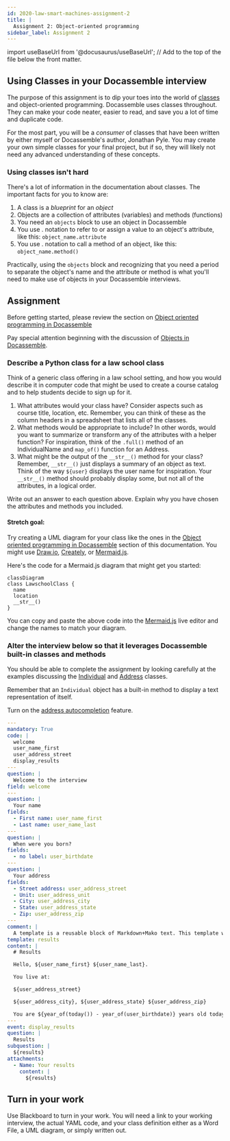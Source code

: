```yaml
---
id: 2020-law-smart-machines-assignment-2
title: |
  Assignment 2: Object-oriented programming
sidebar_label: Assignment 2
---
```


import useBaseUrl from '@docusaurus/useBaseUrl'; // Add to the top of the file below the front matter.

## Using Classes in your Docassemble interview

The purpose of this assignment is to dip your toes into the world of [classes](practical-guide-docassemble/object-oriented-programming.md) and object-oriented programming. Docassemble uses classes throughout. They can make your code neater, easier to read, and save you a lot of time and duplicate code.

For the most part, you will be a _consumer_ of classes that have been written by either myself or Docassemble's author, Jonathan Pyle. You may create your own simple classes for your final project, but if so, they will likely not need any advanced understanding of these concepts.

### Using classes isn't hard

There's a lot of information in the documentation about classes. The important facts for you to know are:

1. A class is a _blueprint_ for an _object_
1. Objects are a collection of attributes (variables) and methods (functions)
1. You need an `objects` block to use an object in Docassemble
1. You use . notation to refer to or assign a value to an object's attribute, like this: `object_name.attribute`
1. You use . notation to call a method of an object, like this: `object_name.method()`

Practically, using the `objects` block and recognizing that you need a period to separate the object's name and the attribute or method is what you'll need to make use of objects in your Docassemble interviews.

## Assignment

Before getting started, please review the section on [Object oriented programming in Docassemble](practical-guide-docassemble/object-oriented-programming.md)

Pay special attention beginning with the discussion of [Objects in Docassemble](practical-guide-docassemble/object-oriented-programming.md#using-an-object-inside-docassemble). 

### Describe a Python class for a law school class

Think of a generic class offering in a law school setting, and how you would describe it in computer code that might be used
to create a course catalog and to help students decide to sign up for it.

1. What attributes would your class have? Consider aspects such as course title, location, etc. Remember, you can think of these as the column headers in a spreadsheet that lists all of the classes.
1. What methods would be appropriate to include? In other words, would you want to summarize or transform any of the attributes with a helper function? For inspiration, think of the `.full()` method of an IndividualName and `map_of()` function for an Address.
1. What might be the output of the `__str__()` method for your class? Remember, `__str__()` just displays a summary of an object as text. Think of the way `${user}` displays the user name for inspiration. Your `__str__()` method should probably display some, but not all of the attributes, in a logical order.

Write out an answer to each question above. Explain why you have chosen the attributes and methods you included.

#### Stretch goal:

Try creating a UML diagram for your class like the ones in the [Object oriented programming in Docassemble](practical-guide-docassemble/object-oriented-programming.md) section of this documentation. You might use [Draw.io](https://www.draw.io/), [Creately](https://creately.com/), or [Mermaid.js](https://mermaid-js.github.io/mermaid-live-editor/).

Here's the code for a Mermaid.js diagram that might get you started:

```
classDiagram
class LawschoolClass {
  name
  location
  __str__()
}
```

You can copy and paste the above code into the [Mermaid.js](https://mermaid-js.github.io/mermaid-live-editor/) live editor and change the names to match your diagram.

### Alter the interview below so that it leverages Docassemble built-in classes and methods

You should be able to complete the assignment by looking carefully at the examples discussing the [Individual](practical-guide-docassemble/object-oriented-programming.md#the-individual-class) and [Address](practical-guide-docassemble/object-oriented-programming.md#address) classes. 

Remember that an `Individual` object has a built-in method to display a text representation of itself.

Turn on the [address autocompletion](https://docassemble.org/docs/fields.html#address%20autocomplete) feature.

```yaml
---
mandatory: True
code: |
  welcome
  user_name_first
  user_address_street
  display_results
---
question: |
  Welcome to the interview
field: welcome
---
question: |
  Your name
fields:
  - First name: user_name_first
  - Last name: user_name_last
---
question: |
  When were you born?
fields:
  - no label: user_birthdate
---
question: |
  Your address
fields:
  - Street address: user_address_street
  - Unit: user_address_unit
  - City: user_address_city
  - State: user_address_state
  - Zip: user_address_zip
---
comment: |
  A template is a reusable block of Markdown+Mako text. This template will be used in both a question and a document you can download.
template: results
content: |
  # Results

  Hello, ${user_name_first} ${user_name_last}.

  You live at:

  ${user_address_street}

  ${user_address_city}, ${user_address_state} ${user_address_zip}

  You are ${year_of(today()) - year_of(user_birthdate)} years old today.
---
event: display_results
question: |
  Results
subquestion: |
  ${results}
attachments:
  - Name: Your results
    content: |
      ${results}
```

## Turn in your work

Use Blackboard to turn in your work. You will need a link to your working interview, the actual YAML code, and your class definition either as a Word File, a UML diagram, or simply written out.
